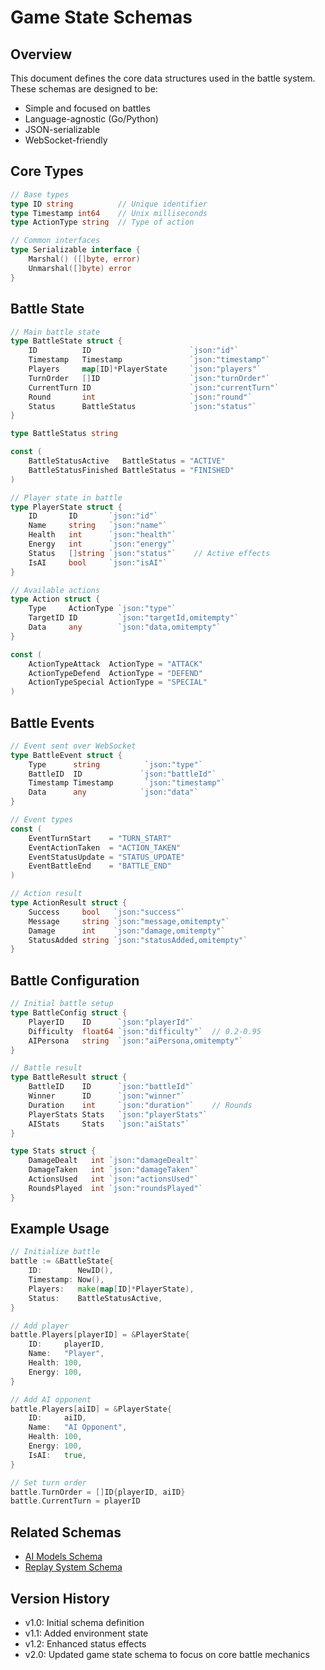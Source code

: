 # Game State Schemas

## Overview

This document defines the core data structures used in the battle system. These schemas are designed to be:
- Simple and focused on battles
- Language-agnostic (Go/Python)
- JSON-serializable
- WebSocket-friendly

## Core Types

```go
// Base types
type ID string          // Unique identifier
type Timestamp int64    // Unix milliseconds
type ActionType string  // Type of action

// Common interfaces
type Serializable interface {
    Marshal() ([]byte, error)
    Unmarshal([]byte) error
}
```

## Battle State

```go
// Main battle state
type BattleState struct {
    ID          ID                      `json:"id"`
    Timestamp   Timestamp               `json:"timestamp"`
    Players     map[ID]*PlayerState     `json:"players"`
    TurnOrder   []ID                    `json:"turnOrder"`
    CurrentTurn ID                      `json:"currentTurn"`
    Round       int                     `json:"round"`
    Status      BattleStatus            `json:"status"`
}

type BattleStatus string

const (
    BattleStatusActive   BattleStatus = "ACTIVE"
    BattleStatusFinished BattleStatus = "FINISHED"
)

// Player state in battle
type PlayerState struct {
    ID       ID       `json:"id"`
    Name     string   `json:"name"`
    Health   int      `json:"health"`
    Energy   int      `json:"energy"`
    Status   []string `json:"status"`    // Active effects
    IsAI     bool     `json:"isAI"`
}

// Available actions
type Action struct {
    Type     ActionType `json:"type"`
    TargetID ID         `json:"targetId,omitempty"`
    Data     any        `json:"data,omitempty"`
}

const (
    ActionTypeAttack  ActionType = "ATTACK"
    ActionTypeDefend  ActionType = "DEFEND"
    ActionTypeSpecial ActionType = "SPECIAL"
)
```

## Battle Events

```go
// Event sent over WebSocket
type BattleEvent struct {
    Type      string          `json:"type"`
    BattleID  ID             `json:"battleId"`
    Timestamp Timestamp       `json:"timestamp"`
    Data      any            `json:"data"`
}

// Event types
const (
    EventTurnStart    = "TURN_START"
    EventActionTaken  = "ACTION_TAKEN"
    EventStatusUpdate = "STATUS_UPDATE"
    EventBattleEnd    = "BATTLE_END"
)

// Action result
type ActionResult struct {
    Success     bool   `json:"success"`
    Message     string `json:"message,omitempty"`
    Damage      int    `json:"damage,omitempty"`
    StatusAdded string `json:"statusAdded,omitempty"`
}
```

## Battle Configuration

```go
// Initial battle setup
type BattleConfig struct {
    PlayerID    ID      `json:"playerId"`
    Difficulty  float64 `json:"difficulty"`  // 0.2-0.95
    AIPersona   string  `json:"aiPersona,omitempty"`
}

// Battle result
type BattleResult struct {
    BattleID    ID      `json:"battleId"`
    Winner      ID      `json:"winner"`
    Duration    int     `json:"duration"`    // Rounds
    PlayerStats Stats   `json:"playerStats"`
    AIStats     Stats   `json:"aiStats"`
}

type Stats struct {
    DamageDealt   int `json:"damageDealt"`
    DamageTaken   int `json:"damageTaken"`
    ActionsUsed   int `json:"actionsUsed"`
    RoundsPlayed  int `json:"roundsPlayed"`
}
```

## Example Usage

```go
// Initialize battle
battle := &BattleState{
    ID:        NewID(),
    Timestamp: Now(),
    Players:   make(map[ID]*PlayerState),
    Status:    BattleStatusActive,
}

// Add player
battle.Players[playerID] = &PlayerState{
    ID:     playerID,
    Name:   "Player",
    Health: 100,
    Energy: 100,
}

// Add AI opponent
battle.Players[aiID] = &PlayerState{
    ID:     aiID,
    Name:   "AI Opponent",
    Health: 100,
    Energy: 100,
    IsAI:   true,
}

// Set turn order
battle.TurnOrder = []ID{playerID, aiID}
battle.CurrentTurn = playerID
```

## Related Schemas
- [AI Models Schema](ai-models.md)
- [Replay System Schema](replay-system.md)

## Version History
- v1.0: Initial schema definition
- v1.1: Added environment state
- v1.2: Enhanced status effects
- v2.0: Updated game state schema to focus on core battle mechanics
